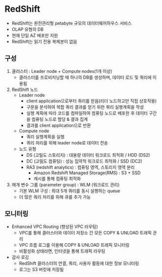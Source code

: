 # RedShift
- RedShift는 완전관리형 petabyte 규모의 데이터웨어하우스 서비스
- OLAP 유형의 DB
- 현재 단일 AZ 배포만 지원
- RedShift는 읽기 전용 복제본이 없음

## 구성
1. 클러스터 : Leader node + Compute nodes(1개 이상)
    - 클러스터를 프로비저닝할 때 하나의 DB를 생성하며, 데이터 로드 및 쿼리에 이용됨
2. RedShift 노드
    - Leader node 
        - client application으로부터 쿼리를 받음(리더 노드하고만 직접 상호작용)
        - 구문을 분석하여 복합 쿼리 결과를 얻기 위한 쿼리 실행계획을 작성
        - 실행 계획에 따라 코드를 컴파일하여 컴퓨팅 노드로 배포한 후 데이터 구간을 컴퓨팅 노드로 할당 & 결과 집계
        - 결과를 client application으로 반환
    - Compute node
        - 쿼리 실행계획을 실행
        - 쿼리 처리를 위해  leader node로 데이터 전송
    - 노드 유형
        - DS (고밀도 스토리지) : 대용량 데이터 워크로드 최적화 / HDD (DS2)
        - DC (고밀도 컴퓨팅) : 성능 집약적 워크로드 최적화 / SSD (DC2)
        - RA3 (redshift analytics) : 컴퓨팅 영역, 스토리지 영역 분리
            - Amazon Redshift Managed Storage(RMS) : S3 + SSD
            - 캐시를 통해 컴퓨팅 최적화
3. 매개 변수 그룹 (parameter group) : WLM (워크로드 관리)
    - 기본 WLM 구성 : 최대 5개 쿼리를 동시 실행하는 queue 
    - 더 많은 쿼리 처리를 위해 큐를 추가 가능

## 모니터링
- Enhanced VPC Routing (향상된 VPC 라우팅)
    - VPC를 통해 클러스터와 데이터 저장소 간 모든 COPY & UNLOAD 트래픽 관리
    - VPC 흐름 로그를 이용해 COPY & UNLOAD 트래픽 모니터링
    - 비활성화 상태라면, 인터넷을 통해 트래픽 라우팅
- 감사 로깅 
    - RedShift 클러스터의 연결, 쿼리, 사용자 활동에 대한 정보 모니터링
    - 로그는 S3 버킷에 저장됨
